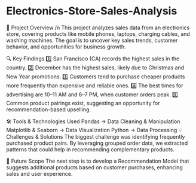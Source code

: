 # Electronics-Store-Sales-Analysis
🛒 Project Overview /n
This project analyzes sales data from an electronics store, covering products like mobile phones, laptops, charging cables, and washing machines. The goal is to uncover key sales trends, customer behavior, and opportunities for business growth.

🔍 Key Findings
1️⃣ San Francisco (CA) records the highest sales in the country.
2️⃣ December has the highest sales, likely due to Christmas and New Year promotions.
3️⃣ Customers tend to purchase cheaper products more frequently than expensive and reliable ones.
4️⃣ The best times for advertising are 10–11 AM and 6–7 PM, when customer orders peak.
5️⃣ Common product pairings exist, suggesting an opportunity for recommendation-based upselling.

🛠 Tools & Technologies Used
Pandas → Data Cleaning & Manipulation
Matplotlib & Seaborn → Data Visualization
Python → Data Processing
💡 Challenges & Solutions
The biggest challenge was identifying frequently purchased product pairs. By leveraging grouped order data, we extracted patterns that could help in recommending complementary products.

🚀 Future Scope
The next step is to develop a Recommendation Model that suggests additional products based on customer purchases, enhancing sales and user experience.

